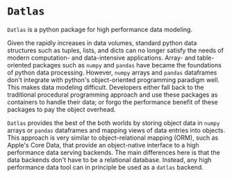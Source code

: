 # `Datlas`

`Datlas` is a python package for high performance data modeling.

Given the rapidly increases in data volumes, standard python data
structures such as tuples, lists, and dicts can no longer satisfy the
needs of modern computation- and data-intensive applications.
Array- and table-oriented packages such as `numpy` and `pandas` have
became the foundations of python data processing.
However, `numpy` arrays and `pandas` dataframes don't integrate with
python's object-oriented programming paradigm well.
This makes data modeling difficult.
Developers either fall back to the traditional procedural programming
approach and use these packages as containers to handle their data; or
forgo the performance benefit of these packages to pay the object
overhead.

`Datlas` provides the best of the both worlds by storing object data
in `numpy` arrays or `pandas` dataframes and mapping views of data
entries into objects.
This approach is very similar to object–relational mapping (ORM), such
as Apple's Core Data, that provide an object-native interface to a
high performance data serving backends.
The main differences here is that the data backends don't have to be a
relational database.
Instead, any high performance data tool can in principle be used as a
`datlas` backend.
